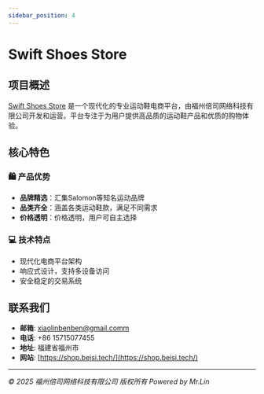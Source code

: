 ```yaml
---
sidebar_position: 4
---
```

# Swift Shoes Store

## 项目概述

[Swift Shoes Store](https://shop.beisi.tech/) 是一个现代化的专业运动鞋电商平台，由福州倍司网络科技有限公司开发和运营。平台专注于为用户提供高品质的运动鞋产品和优质的购物体验。

## 核心特色

### 🛍️ 产品优势
- **品牌精选**：汇集Salomon等知名运动品牌
- **品类齐全**：涵盖各类运动鞋款，满足不同需求
- **价格透明**：价格透明，用户可自主选择

### 💻 技术特点
- 现代化电商平台架构
- 响应式设计，支持多设备访问
- 安全稳定的交易系统

## 联系我们

- **邮箱**: xiaolinbenben@gmail.comm
- **电话**: +86 15715077455
- **地址**: 福建省福州市
- **网站**: [https://shop.beisi.tech/](https://shop.beisi.tech/)

---

*© 2025 福州倍司网络科技有限公司 版权所有*
*Powered by Mr.Lin*